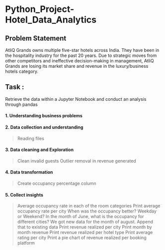 # Python_Project-Hotel_Data_Analytics

## Problem Statement 

AtliQ Grands owns multiple five-star hotels across India. They have been in the hospitality industry for the past 20 years. Due to strategic moves from other competitors and ineffective decision-making in management, AtliQ Grands are losing its market share and revenue in the luxury/business hotels category.

## Task : 

Retrieve the data within a Jupyter Notebook and conduct an analysis through pandas 

#### 1. Understanding business problems 

#### 2. Data collection and understanding 
   > Reading files 
        
#### 3. Data cleaning and Exploration 
   > Clean invalid guests
   > Outlier removal in revenue generated
  
#### 4. Data transformation 
   > Create occupancy percentage column
  
#### 5. Collect insights 
   > Average occupancy rate in each of the room categories
   > Print average occupancy rate per city
   > When was the occupancy better? Weekday or Weekend?
   > In the month of June, what is the occupancy for different cities?
   > We got new data for the month of august. Append that to existing data
   > Print revenue realized per city
   > Print month by month revenue
   > Print revenue realized per hotel type
   > Print average rating per city
   > Print a pie chart of revenue realized per booking platform
